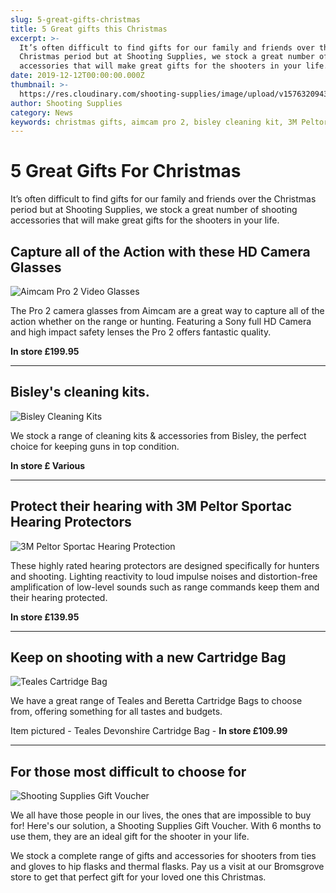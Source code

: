 ```yaml
---
slug: 5-great-gifts-christmas
title: 5 Great gifts this Christmas
excerpt: >-
  It’s often difficult to find gifts for our family and friends over the
  Christmas period but at Shooting Supplies, we stock a great number of shooting
  accessories that will make great gifts for the shooters in your life.
date: 2019-12-12T00:00:00.000Z
thumbnail: >-
  https://res.cloudinary.com/shooting-supplies/image/upload/v1576320943/Christmas-Shooting-Supplies_buseop.jpg
author: Shooting Supplies
category: News
keywords: christmas gifts, aimcam pro 2, bisley cleaning kit, 3M Peltor Sportac Hearing Protection
---
```


# **5 Great Gifts For Christmas**

It’s often difficult to find gifts for our family and friends over the Christmas period but at Shooting Supplies, we stock a great number of shooting accessories that will make great gifts for the shooters in your life.

## Capture all of the Action with these HD Camera Glasses

![Aimcam Pro 2 Video Glasses](https://res.cloudinary.com/shooting-supplies/image/upload/v1576320987/Aimcam-pro-2_rhdvy6.jpg)

The Pro 2 camera glasses from Aimcam are a great way to capture all of the action whether on the range or hunting. Featuring a Sony full HD Camera and high impact safety lenses the Pro 2 offers fantastic quality.

**In store £199.95**

---

## Bisley's cleaning kits.

![Bisley Cleaning Kits](https://res.cloudinary.com/shooting-supplies/image/upload/v1576320970/bisley-cleaning-kit_fe7kkp.jpg)

We stock a range of cleaning kits & accessories from Bisley, the perfect choice for keeping guns in top condition.

**In store £ Various**

---

## Protect their hearing with 3M Peltor Sportac Hearing Protectors

![3M Peltor Sportac Hearing Protection](https://res.cloudinary.com/shooting-supplies/image/upload/v1576320960/Peltor-3M-SporTac-Electronic-Ear-Muffs-Green_kak23y.jpg)

These highly rated hearing protectors are designed specifically for hunters and shooting. Lighting reactivity to loud impulse noises and distortion-free amplification of low-level sounds such as range commands keep them and their hearing protected.

**In store £139.95**

---

## Keep on shooting with a new Cartridge Bag

![Teales Cartridge Bag](https://res.cloudinary.com/shooting-supplies/image/upload/v1576320950/Devonshire-Cartridge-Bag_ypnh9w.jpg)

We have a great range of Teales and Beretta Cartridge Bags to choose from, offering something for all tastes and budgets.

Item pictured - Teales Devonshire Cartridge Bag - **In store £109.99**

---

## For those most difficult to choose for

![Shooting Supplies Gift Voucher](https://res.cloudinary.com/shooting-supplies/image/upload/v1573564505/Gift-Voucher_zmxwhk_phspb2_wvvsek.jpg)

We all have those people in our lives, the ones that are impossible to buy for! Here's our solution, a Shooting Supplies Gift Voucher. With 6 months to use them, they are an ideal gift for the shooter in your life.

We stock a complete range of gifts and accessories for shooters from ties and gloves to hip flasks and thermal flasks. Pay us a visit at our Bromsgrove store to get that perfect gift for your loved one this Christmas.
